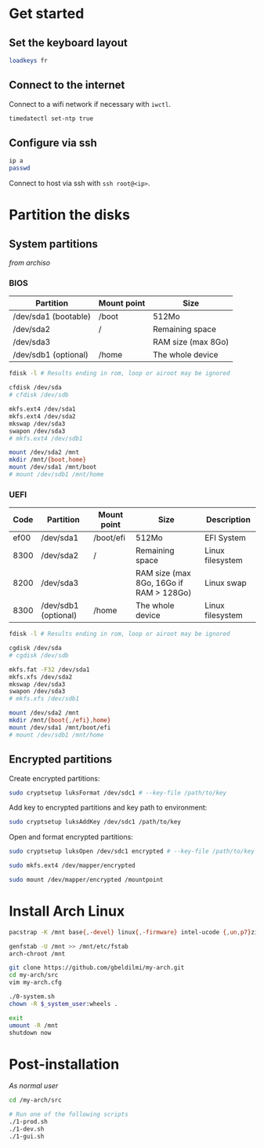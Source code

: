 # Get started

## Set the keyboard layout

```sh
loadkeys fr
```

## Connect to the internet

Connect to a wifi network if necessary with `iwctl`.

```sh
timedatectl set-ntp true
```

## Configure via ssh

```sh
ip a
passwd
```

Connect to host via ssh with `ssh root@<ip>`.

# Partition the disks

## System partitions

*from archiso*

### BIOS

Partition            | Mount point | Size
-------------------- | ----------- | ------------------
/dev/sda1 (bootable) | /boot       | 512Mo
/dev/sda2            | /           | Remaining space
/dev/sda3            |             | RAM size (max 8Go)
/dev/sdb1 (optional) | /home       | The whole device

```sh
fdisk -l # Results ending in rom, loop or airoot may be ignored

cfdisk /dev/sda
# cfdisk /dev/sdb

mkfs.ext4 /dev/sda1
mkfs.ext4 /dev/sda2
mkswap /dev/sda3
swapon /dev/sda3
# mkfs.ext4 /dev/sdb1

mount /dev/sda2 /mnt
mkdir /mnt/{boot,home}
mount /dev/sda1 /mnt/boot
# mount /dev/sdb1 /mnt/home
```

### UEFI

Code | Partition            | Mount point | Size                                    | Description
---- | -------------------- | ----------- | --------------------------------------- | ----------------
ef00 | /dev/sda1            | /boot/efi   | 512Mo                                   | EFI System
8300 | /dev/sda2            | /           | Remaining space                         | Linux filesystem
8200 | /dev/sda3            |             | RAM size (max 8Go, 16Go if RAM > 128Go) | Linux swap
8300 | /dev/sdb1 (optional) | /home       | The whole device                        | Linux filesystem

```sh
fdisk -l # Results ending in rom, loop or airoot may be ignored

cgdisk /dev/sda
# cgdisk /dev/sdb

mkfs.fat -F32 /dev/sda1
mkfs.xfs /dev/sda2
mkswap /dev/sda3
swapon /dev/sda3
# mkfs.xfs /dev/sdb1

mount /dev/sda2 /mnt
mkdir /mnt/{boot{,/efi},home}
mount /dev/sda1 /mnt/boot/efi
# mount /dev/sdb1 /mnt/home
```

## Encrypted partitions

Create encrypted partitions:

```sh
sudo cryptsetup luksFormat /dev/sdc1 # --key-file /path/to/key
```

Add key to encrypted partitions and key path to environment:

```sh
sudo cryptsetup luksAddKey /dev/sdc1 /path/to/key
```

Open and format encrypted partitions:

```sh
sudo cryptsetup luksOpen /dev/sdc1 encrypted # --key-file /path/to/key

sudo mkfs.ext4 /dev/mapper/encrypted

sudo mount /dev/mapper/encrypted /mountpoint
```

# Install Arch Linux

```sh
pacstrap -K /mnt base{,-devel} linux{,-firmware} intel-ucode {,un,p7}zip vim {dosfs,m}tools lsb-release ntfs-3g {exfat,xfs}progs man-{db,pages} bash-completion

genfstab -U /mnt >> /mnt/etc/fstab
arch-chroot /mnt

git clone https://github.com/gbeldilmi/my-arch.git
cd my-arch/src
vim my-arch.cfg

./0-system.sh
chown -R $_system_user:wheels .

exit
umount -R /mnt
shutdown now
```

# Post-installation

*As normal user*

```sh
cd /my-arch/src

# Run one of the following scripts
./1-prod.sh
./1-dev.sh
./1-gui.sh
```
